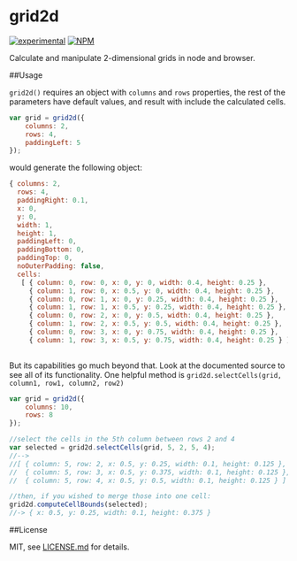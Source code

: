 # grid2d
[![experimental](http://badges.github.io/stability-badges/dist/experimental.svg)](http://github.com/badges/stability-badges)
[![NPM](https://nodei.co/npm/grid2d.png)](https://npmjs.org/package/change-keys)

Calculate and manipulate 2-dimensional grids in node and browser.




##Usage

`grid2d()` requires an object with `columns` and `rows` properties, the rest of the parameters have default values, and result with include the calculated cells.
```js
var grid = grid2d({
    columns: 2,
    rows: 4,
    paddingLeft: 5
});
```

would generate the following object:

```js
{ columns: 2,
  rows: 4,
  paddingRight: 0.1,
  x: 0,
  y: 0,
  width: 1,
  height: 1,
  paddingLeft: 0,
  paddingBottom: 0,
  paddingTop: 0,
  noOuterPadding: false,
  cells:
   [ { column: 0, row: 0, x: 0, y: 0, width: 0.4, height: 0.25 },
     { column: 1, row: 0, x: 0.5, y: 0, width: 0.4, height: 0.25 },
     { column: 0, row: 1, x: 0, y: 0.25, width: 0.4, height: 0.25 },
     { column: 1, row: 1, x: 0.5, y: 0.25, width: 0.4, height: 0.25 },
     { column: 0, row: 2, x: 0, y: 0.5, width: 0.4, height: 0.25 },
     { column: 1, row: 2, x: 0.5, y: 0.5, width: 0.4, height: 0.25 },
     { column: 0, row: 3, x: 0, y: 0.75, width: 0.4, height: 0.25 },
     { column: 1, row: 3, x: 0.5, y: 0.75, width: 0.4, height: 0.25 } ] }
     
```

But its capabilities go much beyond that. Look at the documented source to see all of its functionality. One helpful method is `grid2d.selectCells(grid, column1, row1, column2, row2)`

```js
var grid = grid2d({
    columns: 10,
    rows: 8
});

//select the cells in the 5th column between rows 2 and 4
var selected = grid2d.selectCells(grid, 5, 2, 5, 4);
//--> 
//[ { column: 5, row: 2, x: 0.5, y: 0.25, width: 0.1, height: 0.125 },
//  { column: 5, row: 3, x: 0.5, y: 0.375, width: 0.1, height: 0.125 },
//  { column: 5, row: 4, x: 0.5, y: 0.5, width: 0.1, height: 0.125 } ]

//then, if you wished to merge those into one cell:
grid2d.computeCellBounds(selected);
//-> { x: 0.5, y: 0.25, width: 0.1, height: 0.375 }
```




##License

MIT, see [LICENSE.md](http://github.com/hapticdata/change-keys/blob/master/LICENSE.md) for details.

